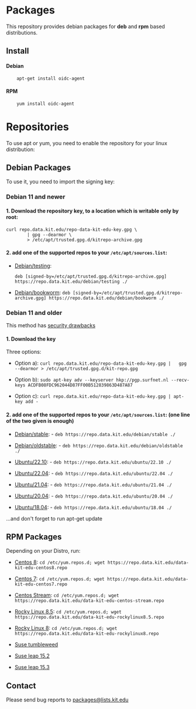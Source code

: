 # Packages

This repository provides debian packages for **deb** and **rpm** based
distributions.

## Install
#### Debian
```
    apt-get install oidc-agent
```
#### RPM
```
    yum install oidc-agent
```

# Repositories
To use apt or yum, you need to enable the repository for your linux
distribution:

## Debian Packages

To use it, you need to import the signing key:

### Debian 11 and newer

#### 1. Download the repository key, to a location which is **writable only by root**:
```
curl repo.data.kit.edu/repo-data-kit-edu-key.gpg \
        | gpg --dearmor \
        > /etc/apt/trusted.gpg.d/kitrepo-archive.gpg
```
#### 2. add one of the supported repos to your `/etc/apt/sources.list`:

- [Debian/testing](https://repo.data.kit.edu/debian/testing):

     `deb [signed-by=/etc/apt/trusted.gpg.d/kitrepo-archive.gpg] https://repo.data.kit.edu/debian/testing ./`

- [Debian/bookworm](https://repo.data.kit.edu/debian/bookworm):
     `deb [signed-by=/etc/apt/trusted.gpg.d/kitrepo-archive.gpg] https://repo.data.kit.edu/debian/bookworm ./`


### Debian 11 and older
This method has [security drawbacks](https://www.linuxuprising.com/2021/01/apt-key-is-deprecated-how-to-add.html)

#### 1. Download the key
Three options:

- Option a): 
        ```
        curl repo.data.kit.edu/repo-data-kit-edu-key.gpg |  
            gpg --dearmor > /etc/apt/trusted.gpg.d/kit-repo.gpg
        ```

- Option b): `sudo apt-key adv --keyserver hkp://pgp.surfnet.nl --recv-keys ACDFB08FDC962044D87FF00B512839863D487A87`

- Option c): `curl repo.data.kit.edu/repo-data-kit-edu-key.gpg | apt-key add -`


#### 2. add one of the supported repos to your `/etc/apt/sources.list`: (one line of the two given is enough)


- [Debian/stable](https://repo.data.kit.edu//debian/stable): - `deb https://repo.data.kit.edu/debian/stable ./`

- [Debian/oldstable](https://repo.data.kit.edu//debian/oldstable): - `deb https://repo.data.kit.edu/debian/oldstable ./`

- [Ubuntu/22.10](https://repo.data.kit.edu//ubuntu/22.10): - `deb https://repo.data.kit.edu/ubuntu/22.10 ./`

- [Ubuntu/22.04](https://repo.data.kit.edu//ubuntu/22.04): - `deb https://repo.data.kit.edu/ubuntu/22.04 ./`

- [Ubuntu/21.04](https://repo.data.kit.edu//ubuntu/21.04): - `deb https://repo.data.kit.edu/ubuntu/21.04 ./`

- [Ubuntu/20.04](https://repo.data.kit.edu//ubuntu/20.04): - `deb https://repo.data.kit.edu/ubuntu/20.04 ./`

- [Ubuntu/18.04](https://repo.data.kit.edu//ubuntu/18.04): - `deb https://repo.data.kit.edu/ubuntu/18.04 ./`

...and don't forget to run apt-get update



## RPM Packages
<!--To use it, [this](https://repo.data.kit.edu/repo-data-kit-edu-key.gpg) signing key is used: -->

Depending on your Distro, run:

- [Centos 8](https://repo.data.kit.edu/centos/centos8):
        ```
        cd /etc/yum.repos.d; wget https://repo.data.kit.edu/data-kit-edu-centos8.repo
        ```

- [Centos 7](https://repo.data.kit.edu/centos/centos7):
        ```
        cd /etc/yum.repos.d; wget https://repo.data.kit.edu/data-kit-edu-centos7.repo
        ```
- [Centos Stream](https://repo.data.kit.edu/centos/centos-stream):
        ```
        cd /etc/yum.repos.d; wget https://repo.data.kit.edu/data-kit-edu-centos-stream.repo
        ```

- [Rocky Linux 8.5](https://repo.data.kit.edu/rockylinux/8.5):
        ```
        cd /etc/yum.repos.d; wget https://repo.data.kit.edu/data-kit-edu-rockylinux8.5.repo
        ```
- [Rocky Linux 8](https://repo.data.kit.edu/rockylinux/8):
        ```
        cd /etc/yum.repos.d; wget https://repo.data.kit.edu/data-kit-edu-rockylinux8.repo
        ```


- [Suse tumbleweed](https://repo.data.kit.edu/opensuse/tumbleweed)
- [Suse leap 15.2](https://repo.data.kit.edu/opensuse/15.2)
- [Suse leap 15.3](https://repo.data.kit.edu/opensuse/15.3)


## Contact

Please send bug reports to packages@lists.kit.edu
